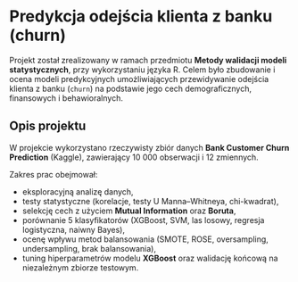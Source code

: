 # Predykcja odejścia klienta z banku (churn)

Projekt został zrealizowany w ramach przedmiotu **Metody walidacji modeli statystycznych**, przy wykorzystaniu języka R. Celem było zbudowanie i ocena modeli predykcyjnych umożliwiających przewidywanie odejścia klienta z banku (`churn`) na podstawie jego cech demograficznych, finansowych i behawioralnych.

## Opis projektu

W projekcie wykorzystano rzeczywisty zbiór danych **Bank Customer Churn Prediction** (Kaggle), zawierający 10 000 obserwacji i 12 zmiennych. 

Zakres prac obejmował:

- eksploracyjną analizę danych,
- testy statystyczne (korelacje, testy U Manna–Whitneya, chi-kwadrat),
- selekcję cech z użyciem **Mutual Information** oraz **Boruta**,
- porównanie 5 klasyfikatorów (XGBoost, SVM, las losowy, regresja logistyczna, naiwny Bayes),
- ocenę wpływu metod balansowania (SMOTE, ROSE, oversampling, undersampling, brak balansowania),
- tuning hiperparametrów modelu **XGBoost** oraz walidację końcową na niezależnym zbiorze testowym.
